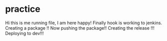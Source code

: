# practice
Hi this is me running file, I am here happy!
Finally hook is working to jenkins.
Creating a package !!
Now pushing the package!! 
Creating the release !!!
Deploying to dev!!!

